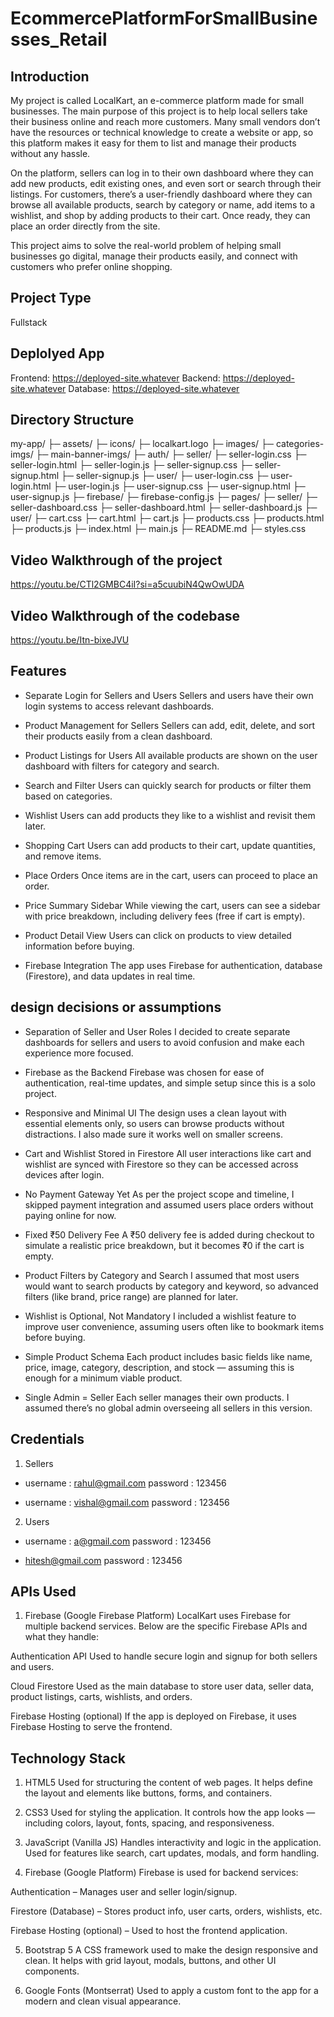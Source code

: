 # EcommercePlatformForSmallBusinesses_Retail

## Introduction

My project is called LocalKart, an e-commerce platform made for small businesses. The main purpose of this project is to help local sellers take their business online and reach more customers. Many small vendors don’t have the resources or technical knowledge to create a website or app, so this platform makes it easy for them to list and manage their products without any hassle.

On the platform, sellers can log in to their own dashboard where they can add new products, edit existing ones, and even sort or search through their listings. For customers, there’s a user-friendly dashboard where they can browse all available products, search by category or name, add items to a wishlist, and shop by adding products to their cart. Once ready, they can place an order directly from the site.

This project aims to solve the real-world problem of helping small businesses go digital, manage their products easily, and connect with customers who prefer online shopping.

## Project Type

Fullstack

## Deplolyed App

Frontend: https://deployed-site.whatever
Backend: https://deployed-site.whatever
Database: https://deployed-site.whatever

## Directory Structure

my-app/
├─ assets/
    ├─ icons/
        ├─ localkart.logo
    ├─ images/
        ├─ categories-imgs/
        ├─ main-banner-imgs/
├─ auth/
    ├─ seller/
        ├─ seller-login.css
        ├─ seller-login.html
        ├─ seller-login.js
        ├─ seller-signup.css
        ├─ seller-signup.html
        ├─ seller-signup.js
    ├─ user/
        ├─ user-login.css
        ├─ user-login.html
        ├─ user-login.js
        ├─ user-signup.css
        ├─ user-signup.html
        ├─ user-signup.js
├─ firebase/
    ├─ firebase-config.js
├─ pages/
    ├─ seller/
        ├─ seller-dashboard.css
        ├─ seller-dashboard.html
        ├─ seller-dashboard.js
    ├─ user/
        ├─ cart.css
        ├─ cart.html
        ├─ cart.js
        ├─ products.css
        ├─ products.html
        ├─ products.js
├─ index.html
├─ main.js
├─ README.md
├─ styles.css


## Video Walkthrough of the project

https://youtu.be/CTl2GMBC4iI?si=a5cuubiN4QwOwUDA

## Video Walkthrough of the codebase

https://youtu.be/Itn-bixeJVU

## Features

- Separate Login for Sellers and Users
Sellers and users have their own login systems to access relevant dashboards.

- Product Management for Sellers
Sellers can add, edit, delete, and sort their products easily from a clean dashboard.

- Product Listings for Users
All available products are shown on the user dashboard with filters for category and search.

- Search and Filter
Users can quickly search for products or filter them based on categories.

- Wishlist
Users can add products they like to a wishlist and revisit them later.

- Shopping Cart
Users can add products to their cart, update quantities, and remove items.

- Place Orders
Once items are in the cart, users can proceed to place an order.

- Price Summary Sidebar
While viewing the cart, users can see a sidebar with price breakdown, including delivery fees (free if cart is empty).

- Product Detail View
Users can click on products to view detailed information before buying.

- Firebase Integration
The app uses Firebase for authentication, database (Firestore), and data updates in real time.

## design decisions or assumptions

- Separation of Seller and User Roles
I decided to create separate dashboards for sellers and users to avoid confusion and make each experience more focused.

- Firebase as the Backend
Firebase was chosen for ease of authentication, real-time updates, and simple setup since this is a solo project.

- Responsive and Minimal UI
The design uses a clean layout with essential elements only, so users can browse products without distractions. I also made sure it works well on smaller screens.

- Cart and Wishlist Stored in Firestore
All user interactions like cart and wishlist are synced with Firestore so they can be accessed across devices after login.

- No Payment Gateway Yet
As per the project scope and timeline, I skipped payment integration and assumed users place orders without paying online for now.

- Fixed ₹50 Delivery Fee
A ₹50 delivery fee is added during checkout to simulate a realistic price breakdown, but it becomes ₹0 if the cart is empty.

- Product Filters by Category and Search
I assumed that most users would want to search products by category and keyword, so advanced filters (like brand, price range) are planned for later.

- Wishlist is Optional, Not Mandatory
I included a wishlist feature to improve user convenience, assuming users often like to bookmark items before buying.

- Simple Product Schema
Each product includes basic fields like name, price, image, category, description, and stock — assuming this is enough for a minimum viable product.

- Single Admin = Seller
Each seller manages their own products. I assumed there’s no global admin overseeing all sellers in this version.


## Credentials

1. Sellers
-  username : rahul@gmail.com
   password : 123456

-  username : vishal@gmail.com
   password : 123456

2. Users
-  username : a@gmail.com
   password : 123456

-  hitesh@gmail.com
   password : 123456

## APIs Used

1. Firebase (Google Firebase Platform)
LocalKart uses Firebase for multiple backend services. Below are the specific Firebase APIs and what they handle:

Authentication API
Used to handle secure login and signup for both sellers and users.

Cloud Firestore
Used as the main database to store user data, seller data, product listings, carts, wishlists, and orders.

Firebase Hosting (optional)
If the app is deployed on Firebase, it uses Firebase Hosting to serve the frontend.


## Technology Stack

1. HTML5
Used for structuring the content of web pages. It helps define the layout and elements like buttons, forms, and containers.

2. CSS3
Used for styling the application. It controls how the app looks — including colors, layout, fonts, spacing, and responsiveness.

3. JavaScript (Vanilla JS)
Handles interactivity and logic in the application. Used for features like search, cart updates, modals, and form handling.

4. Firebase (Google Platform)
Firebase is used for backend services:

Authentication – Manages user and seller login/signup.

Firestore (Database) – Stores product info, user carts, orders, wishlists, etc.

Firebase Hosting (optional) – Used to host the frontend application.

5. Bootstrap 5
A CSS framework used to make the design responsive and clean. It helps with grid layout, modals, buttons, and other UI components.

6. Google Fonts (Montserrat)
Used to apply a custom font to the app for a modern and clean visual appearance.
